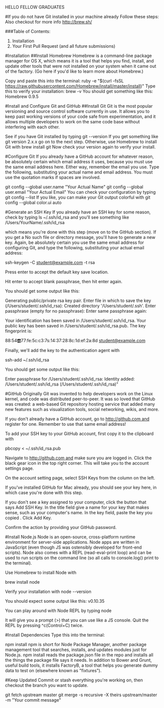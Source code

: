 HELLO FELLOW GRADUATES

#If you do not have Git installed in your  machine already Follow these  steps:
Also checkout for more info http://brew.sh/

###Table of Contents:
1. Installation
2. Your First Pull Request (and all future submissions)

#Installation
##Install Homebrew
Homebrew is a command-line package manager for OS X, which means it is a tool that helps you find, install, and update other tools that were not installed on your system when it came out of the factory. (Go here if you'd like to learn more about Homebrew.)

Copy and paste this into the terminal:
ruby -e "$(curl -fsSL https://raw.githubusercontent.com/Homebrew/install/master/install)"
Type this to verify your installation:
brew -v
You should get something like this:
Homebrew 0.9.5

#Install and Configure Git and GitHub
##Install Git
Git is the most popular versioning and source control software currently in use. It allows you to keep past working versions of your code safe from experimentation, and it allows multiple developers to work on the same code base without interfering with each other.

See if you have Git installed by typing
git --version
If you get something like
git version 2.x.x
go on to the next step. Otherwise, use Homebrew to install Git with
brew install git
Now check your version again to verify your install.

#Configure Git
If you already have a GitHub account for whatever reason, be absolutely certain which email address it uses, because you must use the same email address here. Either way, remember the email you use.
Type the following, substituting your actual name and email address. You must use the quotation marks if spaces are involved.

git config --global user.name "Your Actual Name"
git config --global user.email "Your Actual Email"
You can check your configuration by typing
git config --list
If you like, you can make your Git output colorful with
git config --global color.ui auto

#Generate an SSH Key
If you already have an SSH key for some reason, check by typing
ls ~/.ssh/id_rsa
and you'll see something like
/Users/YourName/.ssh/id_rsa

which means you're done with this step (move on to the GitHub section). If you get a No such file or directory message, you'll have to generate a new key.
Again, be absolutely certain you use the same email address for configuring Git, and type the following, substituting your actual email address:

ssh-keygen -C student@example.com -t rsa

Press enter to accept the default key save location.

Hit enter to accept blank passphrase, then hit enter again.

You should get some output like this:

Generating public/private rsa key pair.
Enter file in which to save the key (/Users/student/.ssh/id_rsa):
Created directory '/Users/student/.ssh'.
Enter passphrase (empty for no passphrase):
Enter same passphrase again:

Your identification has been saved in /Users/student/.ssh/id_rsa.
Your public key has been saved in /Users/student/.ssh/id_rsa.pub.
The key fingerprint is:

88:54:ab:77:fe:5c:c3:7s:14:37:28:8c:1d:ef:2a:8d student@example.com

Finally, we'll add the key to the authentication agent with

ssh-add ~/.ssh/id_rsa

You should get some output like this:

Enter passphrase for /Users/student/.ssh/id_rsa:
Identity added: /Users/student/.ssh/id_rsa (/Users/student/.ssh/id_rsa)"


#GitHub
Originally Git was invented to help developers work on the Linux kernel, and code was distributed peer-to-peer. It was so loved that GitHub was created: a web-based Git repository hosting service that added many new features such as visualization tools, social networking, wikis, and more.

If you don't already have a GitHub account, go to http://github.com and register for one. Remember to use that same email address!

To add your SSH key to your GitHub account, first copy it to the clipboard with

pbcopy < ~/.ssh/id_rsa.pub

Navigate to http://github.com and make sure you are logged in. Click the black gear icon in the top right corner. This will take you to the account settings page.


On the account setting page, select SSH Keys from the column on the left.

If you've installed GitHub for Mac already, you should see your key here, in which case you're done with this step.

If you don't see a key assigned to your computer, click the button that says Add SSH Key. In the title field give a name for your key that makes sense, such as your computer's name. In the key field, paste the key you copied
.
Click Add Key.

Confirm the action by providing your GitHub password.

#Install Node.js
Node is an open-source, cross-platform runtime environment for server-side applications. Node apps are written in JavaScript (even though JS was ostensibly developed for front-end scripts). Node also comes with a REPL (read-eval-print loop) and can be used to run scripts on the command line (so all calls to console.log() print to the terminal).

Use Homebrew to install Node with

brew install node

Verify your installation with
node --version

You should expect some output like this:
v0.10.35

You can play around with Node REPL by typing
node

It will give you a prompt (>) that you can use like a JS console. Quit the REPL by pressing ^c(Control+C) twice.


#Install Dependencies
Type this into the terminal:

npm install
npm is short for Node Package Manager, another package management tool that searches, installs, and updates modules just for Node.js. npm install reads the package.json file in the repo and installs all the things the package file says it needs. In addition to Bower and Grunt, useful build tools, it installs FactoryB, a tool that helps you generate dummy data to test on (elsewhere known as "fixtures").


#Keep Updated
Commit or stash everything you're working on, then checkout the branch you want to update.

git fetch upstream master
git merge -s recursive -X theirs upstream/master -m "Your commit message"
